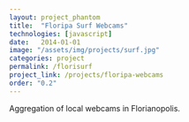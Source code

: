 ```yaml
---
layout: project_phantom
title:  "Floripa Surf Webcams"
technologies: [javascript]
date:   2014-01-01
image: "/assets/img/projects/surf.jpg"
categories: project
permalink: /florisurf
project_link: /projects/floripa-webcams
order: "0.2"
---
```


Aggregation of local webcams in Florianopolis.
